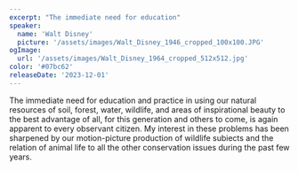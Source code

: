 ```yaml
---
excerpt: "The immediate need for education"
speaker:
  name: 'Walt Disney'
  picture: '/assets/images/Walt_Disney_1946_cropped_100x100.JPG'
ogImage:
  url: '/assets/images/Walt_Disney_1964_cropped_512x512.jpg'
color: '#07bc62'
releaseDate: '2023-12-01'
---
```

The immediate need for education and practice in using our natural resources of soil, forest, water, wildlife, and areas of inspirational beauty to the best advantage of all, for this generation and others to come, is again apparent to every observant citizen. My interest in these problems has been sharpened by our motion-picture production of wildlife subiects and the relation of animal life to all the other conservation issues during the past few years.
